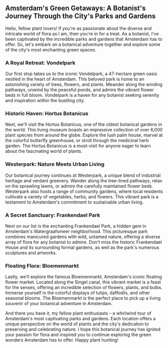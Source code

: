 ## Amsterdam's Green Getaways: A Botanist's Journey Through the City's Parks and Gardens

Hello, fellow plant lovers! If you're as passionate about the diverse and intricate world of flora as I am, then you're in for a treat. As a botanist, I've been captivated by the incredible parks and gardens that Amsterdam has to offer. So, let's embark on a botanical adventure together and explore some of the city's most enchanting green spaces.

### A Royal Retreat: Vondelpark

Our first stop takes us to the iconic Vondelpark, a 47-hectare green oasis nestled in the heart of Amsterdam. This beloved park is home to an astonishing variety of trees, flowers, and plants. Meander along the winding pathways, unwind by the peaceful ponds, and admire the vibrant flower beds in full bloom. Vondelpark is a haven for any botanist seeking serenity and inspiration within the bustling city.

### Historic Haven: Hortus Botanicus

Next, we'll visit the Hortus Botanicus, one of the oldest botanical gardens in the world. This living museum boasts an impressive collection of over 6,000 plant species from around the globe. Explore the lush palm house, marvel at the colorful butterfly greenhouse, or stroll through the medicinal herb garden. The Hortus Botanicus is a must-visit for anyone eager to learn about the fascinating world of plants.

### Westerpark: Nature Meets Urban Living

Our botanical journey continues at Westerpark, a unique blend of industrial heritage and verdant greenery. Wander along the tree-lined pathways, relax on the sprawling lawns, or admire the carefully maintained flower beds. Westerpark also hosts a range of community gardens, where local residents cultivate a variety of vegetables, herbs, and flowers. This vibrant park is a testament to Amsterdam's commitment to sustainable urban living.

### A Secret Sanctuary: Frankendael Park

Next on our list is the enchanting Frankendael Park, a hidden gem in Amsterdam's Watergraafsmeer neighborhood. This picturesque park combines manicured gardens with wild, untamed nature, offering a diverse array of flora for any botanist to admire. Don't miss the historic Frankendael House and its surrounding formal gardens, as well as the park's numerous sculptures and artworks.

### Floating Flora: Bloemenmarkt

Lastly, we'll explore the famous Bloemenmarkt, Amsterdam's iconic floating flower market. Located along the Singel canal, this vibrant market is a feast for the senses, offering an incredible selection of flowers, plants, and bulbs. Immerse yourself in the colorful displays of tulips, daffodils, and other seasonal blooms. The Bloemenmarkt is the perfect place to pick up a living souvenir of your botanical adventure in Amsterdam.

And there you have it, my fellow plant enthusiasts – a whirlwind tour of Amsterdam's most captivating parks and gardens. Each location offers a unique perspective on the world of plants and the city's dedication to preserving and celebrating nature. I hope this botanical journey has ignited your passion for flora and inspired you to continue exploring the green wonders Amsterdam has to offer. Happy plant hunting!